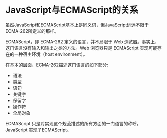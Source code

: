 # JavaScript与ECMAScript的关系

虽然JavaScript和ECMAScript基本上是同义词，但JavaScript远远不限于ECMA-262所定义的那样。

ECMAScript，即 ECMA-262 定义的语言，并不局限于 Web 浏览器。事实上，这门语言没有输入和输出之类的方法。Web 浏览器只是 ECMAScript 实现可能存在的一种宿主环境（host environment）。

在基本的层面，ECMA-262描述这门语言的如下部分:

* 语法
* 类型
* 语句
* 关键字
* 保留字
* 操作符
* 全局对象

ECMAScript 只是对实现这个规范描述的所有方面的一门语言的称呼。JavaScript 实现了ECMAScript。

